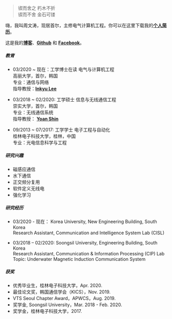 > 锲而舍之 朽木不折  
> 锲而不舍 金石可镂

嗨，我叫周文涛，现居首尔，主修电气计算机工程。你可以在这里下载我的[**个人简历**](https://drive.google.com/file/d/1jKevQdPdokYKCYvHzJ1ggfBS7anwKGv5/view?usp=sharing)。

这是我的[**博客**](https://wentaozhou.cn)、[**Github**](http://github.com/) 和 [**Facebook**](https://www.facebook.com/zhouwentao612)。

##### 教育

- 03/2020 ~ 现在：工学博士在读 电气与计算机工程  
  高丽大学，首尔，韩国  
  专业：通信与网络  
  指导教授：[**Inkyu Lee**](https://ieeexplore.ieee.org/author/37279664500)

- 03/2018 ~ 02/2020: 工学硕士 信息与无线通信工程  
  崇实大学，首尔，韩国  
  专业：无线通信系统  
  指导教授： [**Yoan Shin**](https://ieeexplore.ieee.org/author/37279496500)
  
- 09/2013 ~ 07/2017: 工学学士 电子工程与自动化  
  桂林电子科技大学，桂林，中国  
  专业：光电信息科学与工程

##### 研究兴趣

- 磁感应通信
- 水下通信
- 正交频分复用
- 软件定义无线电
- 强化学习

##### 研究经历

- 03/2020 - 现在： Korea University, New Engineering Building, South Korea <br>
  Research Assistant, Communication and Intelligence System Lab (CISL) <br>

- 03/2018 – 02/2020: Soongsil University, Engineering Building, South Korea <br>
  Research Assistant, Communication & Information Processing (CIP) Lab <br>
  Topic: Underwater Magnetic Induction Communication System

##### 获奖

- 优秀毕业生，桂林电子科技大学，Apr. 2020.
- 最佳论文奖，韩国通信学会（KICS），Nov. 2019. 
- VTS Seoul Chapter Award，APWCS，Aug. 2019.
- 奖学金, Soongsil University，Mar. 2018 - Feb. 2020.
- 奖学金，桂林电子科技大学，2017.

